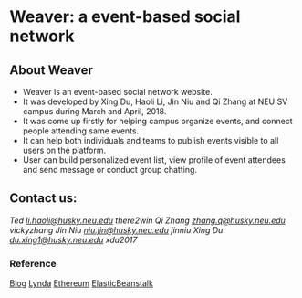 #                                     Weaver: a event-based social network
## About Weaver 
* Weaver is an event-based social network website.
* It was developed by Xing Du, Haoli Li, Jin Niu and Qi Zhang at NEU SV campus during March and April, 2018.
* It was come up firstly for helping campus organize events, and connect people attending same events.
* It can help both individuals and teams to publish events visible to all users on the platform.
* User can build personalized event list, view profile of event attendees and send message or conduct group chatting.

## Contact us:

*Ted  li.haoli@husky.neu.edu there2win*
*Qi Zhang zhang.q@husky.neu.edu vickyzhang*
*Jin Niu niu.jin@husky.neu.edu jinniu*
*Xing Du du.xing1@husky.neu.edu xdu2017*


### Reference
[Blog](https://hackernoon.com/learn-blockchains-by-building-one-117428612f46) 
[Lynda](https://www.lynda.com/Blockchain-tutorials/Blockchain-Beyond-Basics)
[Ethereum](https://ethereum.org/token)
[ElasticBeanstalk](https://docs.aws.amazon.com/elasticbeanstalk/latest/dg/customize-containers-ec2.html#customize-containers-format-container_commands)
